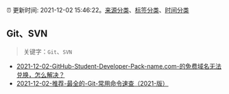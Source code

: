 :alarm_clock: 更新时间: 2021-12-02 15:46:22。[来源分类](../README.md)、[标签分类](../TAGS.md)、[时间分类](../TIMELINE.md)

## Git、SVN


> 关键字：`Git`、`SVN`



- [2021-12-02-GitHub-Student-Developer-Pack-name.com-的免费域名无法兑换，怎么解决？](https://www.v2ex.com/t/819641) 
- [2021-12-02-推荐-最全的-Git-常用命令速查（2021-版）](https://toutiao.io/k/omfqktk) 